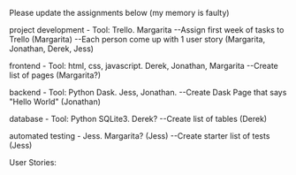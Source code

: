 Please update the assignments below (my memory is faulty)

project development - Tool: Trello. Margarita
--Assign first week of tasks to Trello (Margarita)
--Each person come up with 1 user story (Margarita, Jonathan, Derek, Jess)

frontend - Tool: html, css, javascript. Derek, Jonathan, Margarita
--Create list of pages (Margarita?)

backend - Tool: Python Dask. Jess, Jonathan.
--Create Dask Page that says "Hello World" (Jonathan)

database - Tool: Python SQLite3. Derek?
--Create list of tables (Derek)

automated testing - Jess. Margarita? (Jess)
--Create starter list of tests (Jess)

User Stories:
